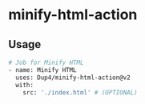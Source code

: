 # minify-html-action

## Usage

```bash
# Job for Minify HTML
- name: Minify HTML
  uses: Dup4/minify-html-action@v2
  with:
    src: './index.html' # (OPTIONAL)
```
